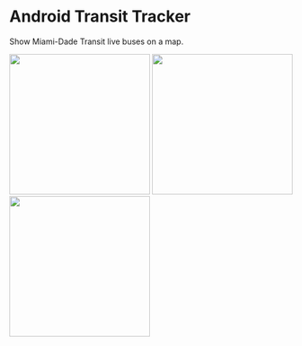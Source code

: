 # Android Transit Tracker

Show Miami-Dade Transit live buses on a map.

<img src="http://qtrandev.com/androidtransit/s1.png" width="250"> 
<img src="http://qtrandev.com/androidtransit/s2.png" width="250"> 
<img src="http://qtrandev.com/androidtransit/s3.png" width="250"> 